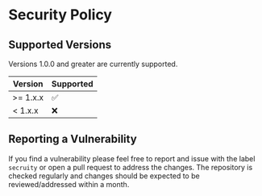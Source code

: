 # Security Policy

## Supported Versions

Versions 1.0.0 and greater are currently supported.

| Version   | Supported |
|-----------|-----------|
| \>= 1.x.x | :white_check_mark: |
| < 1.x.x   | :x:       |

## Reporting a Vulnerability

If you find a vulnerability please feel free to report and issue
with the label `secruity` or open a pull request to address the changes.
The repository is checked regularly and changes should be expected to be reviewed/addressed
within a month.